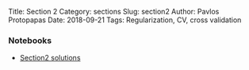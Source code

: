 Title: Section 2
Category: sections
Slug: section2
Author: Pavlos Protopapas
Date: 2018-09-21
Tags: Regularization, CV, cross validation


### Notebooks

- [Section2 solutions]({filename}../../sections/section2/notebook/section_2_solutions.ipynb) 
